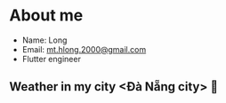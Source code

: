# About me

- Name: Long
- Email: [mt.hlong.2000@gmail.com](mailto:mt.hlong.2000@gmail.com)
- Flutter engineer

## Weather in my city <Đà Nẵng city> 👋

<!--
**mthlong/mthlong** is a ✨ _special_ ✨ repository because its `README.md` (this file) appears on your GitHub profile.


- 📫 How to reach me: ...

